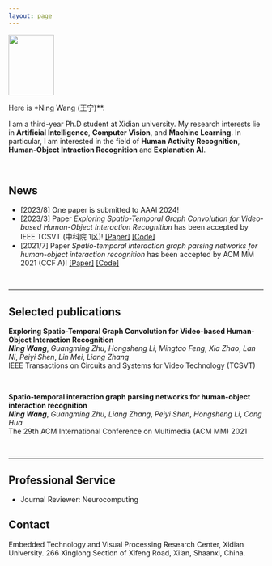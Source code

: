 ```yaml
---
layout: page
---
```


<img src="wangning.jpg" class="floatpic" width="90" height="120">

Here is *Ning Wang (王宁)**.

I am a third-year Ph.D student at Xidian university. My research interests lie in **Artificial Intelligence**, **Computer Vision**, and **Machine Learning**. In particular, I am interested in the field of **Human Activity Recognition**, **Human-Object Intraction Recognition** and **Explanation AI**.

<br>

## News

- [2023/8] One paper is submitted to AAAI 2024!
- [2023/3] Paper *Exploring Spatio-Temporal Graph Convolution for Video-based Human-Object Interaction Recognition* has been accepted by IEEE TCSVT (中科院 1区)! [[Paper]](https://ieeexplore.ieee.org/abstract/document/10077416/) [[Code]](https://github.com/NingWang2049/STIGPN2)
- [2021/7] Paper *Spatio-temporal interaction graph parsing networks for human-object interaction recognition* has been accepted by ACM MM 2021 (CCF A)! [[Paper]](https://arxiv.org/pdf/2108.08633) [[Code]](https://github.com/NingWang2049/STIGPN)

<br>

---

## Selected publications

**Exploring Spatio-Temporal Graph Convolution for Video-based Human-Object Interaction Recognition** <br>
*__Ning Wang__*, *Guangming Zhu*, *Hongsheng Li*, *Mingtao Feng*, *Xia Zhao*, *Lan Ni*, *Peiyi Shen*, *Lin Mei*, *Liang Zhang* <br>
IEEE Transactions on Circuits and Systems for Video Technology (TCSVT)

<br>

**Spatio-temporal interaction graph parsing networks for human-object interaction recognition** <br>
*__Ning Wang__*, *Guangming Zhu*, *Liang Zhang*, *Peiyi Shen*, *Hongsheng Li*, *Cong Hua* <br>
The 29th ACM International Conference on Multimedia (ACM MM) 2021

<br>

---

## Professional Service

- Journal Reviewer: Neurocomputing

## Contact

Embedded Technology and Visual Processing Research Center​​​, Xidian University.
266 Xinglong Section of Xifeng Road, Xi’an, Shaanxi, China.
